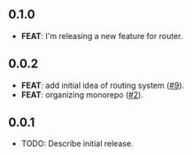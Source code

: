 ## 0.1.0

 - **FEAT**: I'm releasing a new feature for router.

## 0.0.2

 - **FEAT**: add initial idea of routing system ([#9](https://github.com/devsoutinho/flutter-labs/issues/9)).
 - **FEAT**: organizing monorepo ([#2](https://github.com/devsoutinho/flutter-labs/issues/2)).

## 0.0.1

* TODO: Describe initial release.
